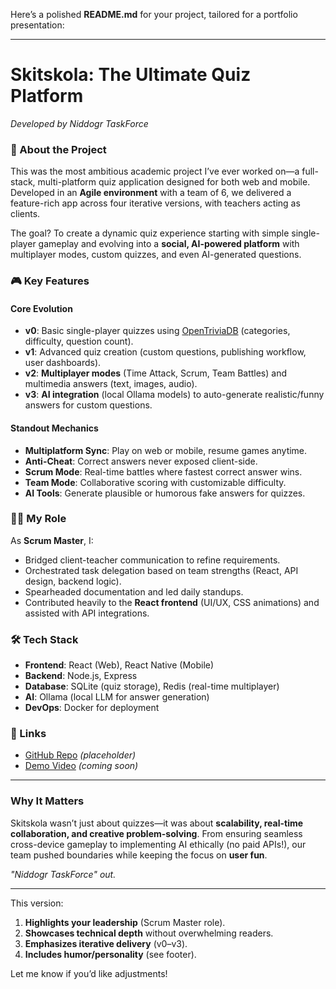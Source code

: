 Here’s a polished **README.md** for your project, tailored for a portfolio presentation:

---

# **Skitskola: The Ultimate Quiz Platform**  
*Developed by Niddogr TaskForce*  

### **🏫 About the Project**  
This was the most ambitious academic project I’ve ever worked on—a full-stack, multi-platform quiz application designed for both web and mobile. Developed in an **Agile environment** with a team of 6, we delivered a feature-rich app across four iterative versions, with teachers acting as clients.  

The goal? To create a dynamic quiz experience starting with simple single-player gameplay and evolving into a **social, AI-powered platform** with multiplayer modes, custom quizzes, and even AI-generated questions.  

### **🎮 Key Features**  
#### **Core Evolution**  
- **v0**: Basic single-player quizzes using [OpenTriviaDB](https://opentdb.com) (categories, difficulty, question count).  
- **v1**: Advanced quiz creation (custom questions, publishing workflow, user dashboards).  
- **v2**: **Multiplayer modes** (Time Attack, Scrum, Team Battles) and multimedia answers (text, images, audio).  
- **v3**: **AI integration** (local Ollama models) to auto-generate realistic/funny answers for custom questions.  

#### **Standout Mechanics**  
- **Multiplatform Sync**: Play on web or mobile, resume games anytime.  
- **Anti-Cheat**: Correct answers never exposed client-side.  
- **Scrum Mode**: Real-time battles where fastest correct answer wins.  
- **Team Mode**: Collaborative scoring with customizable difficulty.  
- **AI Tools**: Generate plausible or humorous fake answers for quizzes.  

### **👨‍💻 My Role**  
As **Scrum Master**, I:  
- Bridged client-teacher communication to refine requirements.  
- Orchestrated task delegation based on team strengths (React, API design, backend logic).  
- Spearheaded documentation and led daily standups.  
- Contributed heavily to the **React frontend** (UI/UX, CSS animations) and assisted with API integrations.  

### **🛠️ Tech Stack**  
- **Frontend**: React (Web), React Native (Mobile)  
- **Backend**: Node.js, Express  
- **Database**: SQLite (quiz storage), Redis (real-time multiplayer)  
- **AI**: Ollama (local LLM for answer generation)  
- **DevOps**: Docker for deployment  

### **🔗 Links**  
- [GitHub Repo](https://github.com/your-repo-link) *(placeholder)*  
- [Demo Video](#) *(coming soon)*  

---

### **Why It Matters**  
Skitskola wasn’t just about quizzes—it was about **scalability, real-time collaboration, and creative problem-solving**. From ensuring seamless cross-device gameplay to implementing AI ethically (no paid APIs!), our team pushed boundaries while keeping the focus on **user fun**.  

*"Niddogr TaskForce" out.*  

--- 

This version:  
1. **Highlights your leadership** (Scrum Master role).  
2. **Showcases technical depth** without overwhelming readers.  
3. **Emphasizes iterative delivery** (v0–v3).  
4. **Includes humor/personality** (see footer).  

Let me know if you’d like adjustments!
